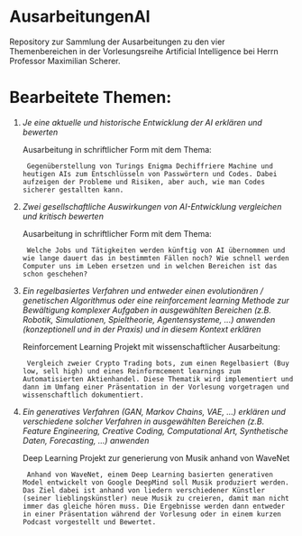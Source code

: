# AusarbeitungenAI

Repository zur Sammlung der Ausarbeitungen zu den vier Themenbereichen in der Vorlesungsreihe Artificial Intelligence bei Herrn Professor Maximilian Scherer.

# Bearbeitete Themen:

1. *Je eine aktuelle und historische Entwicklung der AI erklären und bewerten*

    Ausarbeitung in schriftlicher Form mit dem Thema:

        Gegenüberstellung von Turings Enigma Dechiffriere Machine und heutigen AIs zum Entschlüsseln von Passwörtern und Codes. Dabei aufzeigen der Probleme und Risiken, aber auch, wie man Codes sicherer gestallten kann.


2. *Zwei gesellschaftliche Auswirkungen von AI-Entwicklung vergleichen und kritisch
bewerten*

    Ausarbeitung in schriftlicher Form mit dem Thema:

        Welche Jobs und Tätigkeiten werden künftig von AI übernommen und wie lange dauert das in bestimmten Fällen noch? Wie schnell werden Computer uns im Leben ersetzen und in welchen Bereichen ist das schon geschehen?


3. *Ein regelbasiertes Verfahren und entweder einen evolutionären / genetischen
Algorithmus oder eine reinforcement learning Methode zur Bewältigung komplexer
Aufgaben in ausgewählten Bereichen (z.B. Robotik, Simulationen, Spieltheorie,
Agentensysteme, ...) anwenden (konzeptionell und in der Praxis) und in diesem Kontext
erklären*

    Reinforcement Learning Projekt mit wissenschaftlicher Ausarbeitung:
    
        Vergleich zweier Crypto Trading bots, zum einen Regelbasiert (Buy low, sell high) und eines Reinformcement learnings zum Automatisierten Aktienhandel. Diese Thematik wird implementiert und dann im Umfang einer Präsentation in der Vorlesung vorgetragen und wissenschaftlich dokumentiert.


4. *Ein generatives Verfahren (GAN, Markov Chains, VAE, ...) erklären und verschiedene
solcher Verfahren in ausgewählten Bereichen (z.B. Feature Engineering, Creative Coding,
Computational Art, Synthetische Daten, Forecasting, ...) anwenden*

    Deep Learning Projekt zur generierung von Musik anhand von WaveNet

        Anhand von WaveNet, einem Deep Learning basierten generativen Model entwickelt von Google DeepMind soll Musik produziert werden. Das Ziel dabei ist anhand von liedern verschiedener Künstler (seiner lieblingskünstler) neue Musik zu creieren, damit man nicht immer das gleiche hören muss. Die Ergebnisse werden dann entweder in einer Präsentation während der Vorlesung oder in einem kurzen Podcast vorgestellt und Bewertet.
